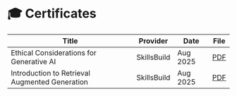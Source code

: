# 🎓 Certificates

| Title | Provider | Date | File |
|-------|----------|------|------|
| Ethical Considerations for Generative AI | SkillsBuild | Aug 2025 | [PDF](2025-08_Ethical-Considerations-for-Generative-AI_SkillsBuild.pdf.PDF) |
| Introduction to Retrieval Augmented Generation | SkillsBuild | Aug 2025 | [PDF](2025-08_Introduction-to-Retrieval-Augmented-Generation_SkillsBuild.pdf.PDF) |
